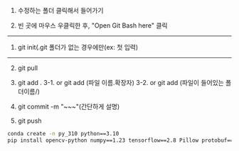 1. 수정하는 폴더 클릭해서 들어가기

2. 빈 곳에 마우스 우클릭한 후, "Open Git Bash here" 클릭

---

1. git init(.git 폴더가 없는 경우에만(ex: 첫 입력)

---

2. git pull

3. git add .
   3-1. or git add (파일 이름.확장자)
   3-2. or git add (파일이 들어있는 폴더이름/)

4. git commit -m "~~~"(간단하게 설명)

5. git push

```bash
conda create -n py_310 python==3.10
pip install opencv-python numpy==1.23 tensorflow==2.8 Pillow protobuf==3.20
```
